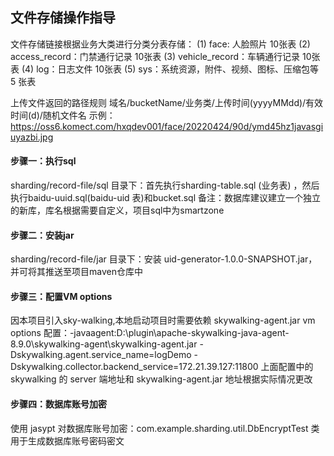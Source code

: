 ## 文件存储操作指导
文件存储链接根据业务大类进行分类分表存储：
(1) face: 人脸照片 10张表
(2) access_record：门禁通行记录  10张表
(3) vehicle_record：车辆通行记录 10张表
(4) log：日志文件  10张表
(5) sys：系统资源，附件、视频、图标、压缩包等  5 张表

上传文件返回的路径规则 域名/bucketName/业务类/上传时间(yyyyMMdd)/有效时间(d)/随机文件名
示例：https://oss6.komect.com/hxqdev001/face/20220424/90d/ymd45hz1javasgiuyazbi.jpg

#### 步骤一：执行sql
sharding/record-file/sql 目录下：首先执行sharding-table.sql (业务表) ，然后执行baidu-uuid.sql(baidu-uid 表)和bucket.sql
备注：数据库建议建立一个独立的新库，库名根据需要自定义，项目sql中为smartzone

#### 步骤二：安装jar
sharding/record-file/jar 目录下：安装 uid-generator-1.0.0-SNAPSHOT.jar，并可将其推送至项目maven仓库中

#### 步骤三：配置VM options
因本项目引入sky-walking,本地启动项目时需要依赖 skywalking-agent.jar
vm options 配置：-javaagent:D:\plugin\apache-skywalking-java-agent-8.9.0\skywalking-agent\skywalking-agent.jar -Dskywalking.agent.service_name=logDemo -Dskywalking.collector.backend_service=172.21.39.127:11800
上面配置中的skywalking 的 server 端地址和 skywalking-agent.jar 地址根据实际情况更改

#### 步骤四：数据库账号加密
使用 jasypt 对数据库账号加密：com.example.sharding.util.DbEncryptTest 类用于生成数据库账号密码密文



           
          